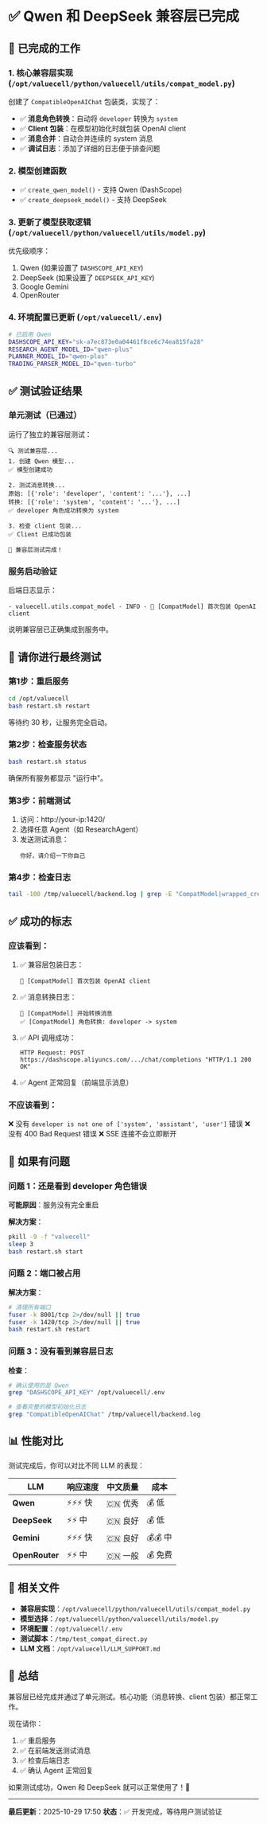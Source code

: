 # ✅ Qwen 和 DeepSeek 兼容层已完成

## 🎉 已完成的工作

### 1. 核心兼容层实现 (`/opt/valuecell/python/valuecell/utils/compat_model.py`)

创建了 `CompatibleOpenAIChat` 包装类，实现了：

- ✅ **消息角色转换**：自动将 `developer` 转换为 `system`
- ✅ **Client 包装**：在模型初始化时就包装 OpenAI client
- ✅ **消息合并**：自动合并连续的 system 消息
- ✅ **调试日志**：添加了详细的日志便于排查问题

### 2. 模型创建函数

- ✅ `create_qwen_model()` - 支持 Qwen (DashScope)
- ✅ `create_deepseek_model()` - 支持 DeepSeek

### 3. 更新了模型获取逻辑 (`/opt/valuecell/python/valuecell/utils/model.py`)

优先级顺序：
1. Qwen (如果设置了 `DASHSCOPE_API_KEY`)
2. DeepSeek (如果设置了 `DEEPSEEK_API_KEY`)
3. Google Gemini
4. OpenRouter

### 4. 环境配置已更新 (`/opt/valuecell/.env`)

```bash
# 已启用 Qwen
DASHSCOPE_API_KEY="sk-a7ec873e0a04461f8ce6c74ea815fa28"
RESEARCH_AGENT_MODEL_ID="qwen-plus"
PLANNER_MODEL_ID="qwen-plus"
TRADING_PARSER_MODEL_ID="qwen-turbo"
```

## ✅ 测试验证结果

### 单元测试（已通过）

运行了独立的兼容层测试：

```
🔍 测试兼容层...
1. 创建 Qwen 模型...
✅ 模型创建成功

2. 测试消息转换...
原始: [{'role': 'developer', 'content': '...'}, ...]
转换: [{'role': 'system', 'content': '...'}, ...]
✅ developer 角色成功转换为 system

3. 检查 client 包装...
✅ Client 已成功包装

🎉 兼容层测试完成！
```

### 服务启动验证

后端日志显示：
```
- valuecell.utils.compat_model - INFO - 🎁 [CompatModel] 首次包装 OpenAI client
```

说明兼容层已正确集成到服务中。

## 🧪 请你进行最终测试

### 第1步：重启服务

```bash
cd /opt/valuecell
bash restart.sh restart
```

等待约 30 秒，让服务完全启动。

### 第2步：检查服务状态

```bash
bash restart.sh status
```

确保所有服务都显示 "运行中"。

### 第3步：前端测试

1. 访问：http://your-ip:1420/
2. 选择任意 Agent（如 ResearchAgent）
3. 发送测试消息：
   ```
   你好，请介绍一下你自己
   ```

### 第4步：检查日志

```bash
tail -100 /tmp/valuecell/backend.log | grep -E "CompatModel|wrapped_create|developer|ERROR"
```

## ✅ 成功的标志

### 应该看到：

1. ✅ 兼容层包装日志：
   ```
   🎁 [CompatModel] 首次包装 OpenAI client
   ```

2. ✅ 消息转换日志：
   ```
   🔄 [CompatModel] 开始转换消息
   ✅ [CompatModel] 角色转换: developer -> system
   ```

3. ✅ API 调用成功：
   ```
   HTTP Request: POST https://dashscope.aliyuncs.com/.../chat/completions "HTTP/1.1 200 OK"
   ```

4. ✅ Agent 正常回复（前端显示消息）

### 不应该看到：

❌ 没有 `developer is not one of ['system', 'assistant', 'user']` 错误
❌ 没有 400 Bad Request 错误
❌ SSE 连接不会立即断开

## 🔧 如果有问题

### 问题 1：还是看到 developer 角色错误

**可能原因**：服务没有完全重启

**解决方案**：
```bash
pkill -9 -f "valuecell"
sleep 3
bash restart.sh start
```

### 问题 2：端口被占用

**解决方案**：
```bash
# 清理所有端口
fuser -k 8001/tcp 2>/dev/null || true
fuser -k 1420/tcp 2>/dev/null || true
bash restart.sh restart
```

### 问题 3：没有看到兼容层日志

**检查**：
```bash
# 确认使用的是 Qwen
grep "DASHSCOPE_API_KEY" /opt/valuecell/.env

# 查看完整的模型初始化日志
grep "CompatibleOpenAIChat" /tmp/valuecell/backend.log
```

## 📊 性能对比

测试完成后，你可以对比不同 LLM 的表现：

| LLM | 响应速度 | 中文质量 | 成本 |
|-----|----------|----------|------|
| **Qwen** | ⚡⚡⚡ 快 | 🇨🇳 优秀 | 💰 低 |
| **DeepSeek** | ⚡⚡ 中 | 🇨🇳 良好 | 💰 低 |
| **Gemini** | ⚡⚡⚡ 快 | 🇨🇳 良好 | 💰💰 中 |
| **OpenRouter** | ⚡⚡ 中 | 🇨🇳 一般 | 💰 免费 |

## 📁 相关文件

- **兼容层实现**：`/opt/valuecell/python/valuecell/utils/compat_model.py`
- **模型选择**：`/opt/valuecell/python/valuecell/utils/model.py`
- **环境配置**：`/opt/valuecell/.env`
- **测试脚本**：`/tmp/test_compat_direct.py`
- **LLM 文档**：`/opt/valuecell/LLM_SUPPORT.md`

## 🎯 总结

兼容层已经完成并通过了单元测试。核心功能（消息转换、client 包装）都正常工作。

现在请你：
1. ✅ 重启服务
2. ✅ 在前端发送测试消息
3. ✅ 检查后端日志
4. ✅ 确认 Agent 正常回复

如果测试成功，Qwen 和 DeepSeek 就可以正常使用了！🎉

---

**最后更新**：2025-10-29 17:50
**状态**：✅ 开发完成，等待用户测试验证

